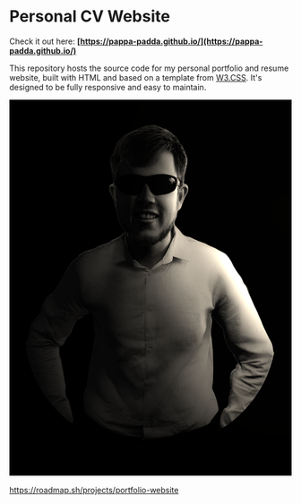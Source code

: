 # Personal CV Website

Check it out here: **[https://pappa-padda.github.io/](https://pappa-padda.github.io/)**

This repository hosts the source code for my personal portfolio and resume website, built with HTML and based on a template from [W3.CSS](https://www.w3schools.com/w3css/). It's designed to be fully responsive and easy to maintain.

![Screenshot](https://github.com/Pappa-Padda/Pappa-padda.github.io/blob/main/assets/ProfilePic.png)

https://roadmap.sh/projects/portfolio-website
